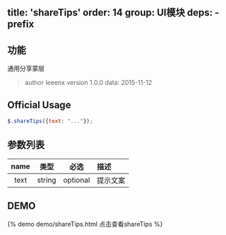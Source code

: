 title: 'shareTips'
order: 14
group: UI模块
deps: 
	- prefix
---

## 功能

通用分享蒙层

> author leeenx
> version 1.0.0
> data: 2015-11-12

## Official Usage

```javascript
$.shareTips({text: "..."});
```

## 参数列表

| name | 类型 | 必选 | 描述 |
| :----: | :----: | :----: | :---- |
| text | string | optional | 提示文案 |


## DEMO

{% demo demo/shareTips.html 点击查看shareTips %}


